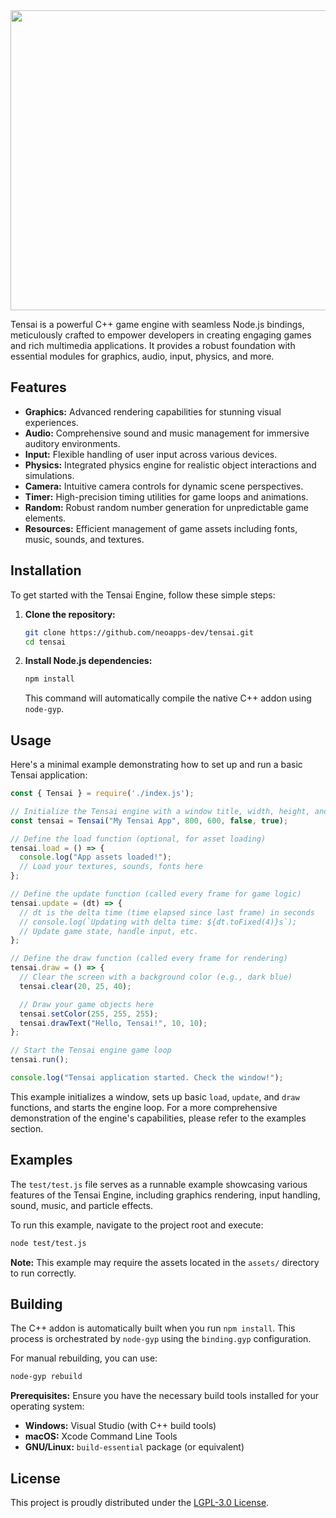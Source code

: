 <div align="center">
<img width="1200" height="480" alt="Tensai <3" src="https://github.com/user-attachments/assets/fdbf081f-cd08-4baa-94d8-337e8ffeecd2" />
</div>

Tensai is a powerful C++ game engine with seamless Node.js bindings, meticulously crafted to empower developers in creating engaging games and rich multimedia applications. It provides a robust foundation with essential modules for graphics, audio, input, physics, and more.

## Features

-   **Graphics:** Advanced rendering capabilities for stunning visual experiences.
-   **Audio:** Comprehensive sound and music management for immersive auditory environments.
-   **Input:** Flexible handling of user input across various devices.
-   **Physics:** Integrated physics engine for realistic object interactions and simulations.
-   **Camera:** Intuitive camera controls for dynamic scene perspectives.
-   **Timer:** High-precision timing utilities for game loops and animations.
-   **Random:** Robust random number generation for unpredictable game elements.
-   **Resources:** Efficient management of game assets including fonts, music, sounds, and textures.

## Installation

To get started with the Tensai Engine, follow these simple steps:

1.  **Clone the repository:**

    ```bash
    git clone https://github.com/neoapps-dev/tensai.git
    cd tensai
    ```

2.  **Install Node.js dependencies:**

    ```bash
    npm install
    ```

    This command will automatically compile the native C++ addon using `node-gyp`.

## Usage

Here's a minimal example demonstrating how to set up and run a basic Tensai application:

```javascript
const { Tensai } = require('./index.js');

// Initialize the Tensai engine with a window title, width, height, and fullscreen/vsync options
const tensai = Tensai("My Tensai App", 800, 600, false, true);

// Define the load function (optional, for asset loading)
tensai.load = () => {
  console.log("App assets loaded!");
  // Load your textures, sounds, fonts here
};

// Define the update function (called every frame for game logic)
tensai.update = (dt) => {
  // dt is the delta time (time elapsed since last frame) in seconds
  // console.log(`Updating with delta time: ${dt.toFixed(4)}s`);
  // Update game state, handle input, etc.
};

// Define the draw function (called every frame for rendering)
tensai.draw = () => {
  // Clear the screen with a background color (e.g., dark blue)
  tensai.clear(20, 25, 40);

  // Draw your game objects here
  tensai.setColor(255, 255, 255);
  tensai.drawText("Hello, Tensai!", 10, 10);
};

// Start the Tensai engine game loop
tensai.run();

console.log("Tensai application started. Check the window!");
```

This example initializes a window, sets up basic `load`, `update`, and `draw` functions, and starts the engine loop. For a more comprehensive demonstration of the engine's capabilities, please refer to the examples section.

## Examples

The `test/test.js` file serves as a runnable example showcasing various features of the Tensai Engine, including graphics rendering, input handling, sound, music, and particle effects.

To run this example, navigate to the project root and execute:

```bash
node test/test.js
```

**Note:** This example may require the assets located in the `assets/` directory to run correctly.

## Building

The C++ addon is automatically built when you run `npm install`. This process is orchestrated by `node-gyp` using the `binding.gyp` configuration.

For manual rebuilding, you can use:

```bash
node-gyp rebuild
```

**Prerequisites:** Ensure you have the necessary build tools installed for your operating system:
-   **Windows:** Visual Studio (with C++ build tools)
-   **macOS:** Xcode Command Line Tools
-   **GNU/Linux:** `build-essential` package (or equivalent)

## License

This project is proudly distributed under the [LGPL-3.0 License](LICENSE).
